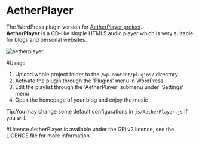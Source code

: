 # AetherPlayer
The WordPress plugin version for [AetherPlayer project](https://github.com/peinhu/AetherPlayer).  
**AetherPlayer** is a CD-like simple HTML5 audio player which is very suitable for blogs and personal websites.  
  
![aetherplayer](http://2ndrenais.com/aetherplayer.png)   

#Usage
1. Upload whole project folder to the `/wp-content/plugins/` directory
2. Activate the plugin through the 'Plugins' menu in WordPress
3. Edit the playlist through the 'AetherPlayer' submenu under 'Settings' menu
4. Open the homepage of your blog and enjoy the music  

Tip:You may change some default configurations in `js/AetherPlayer.js` if you will.

#Licence
AetherPlayer is available under the GPLv2 licence, see the LICENCE file for more information.
